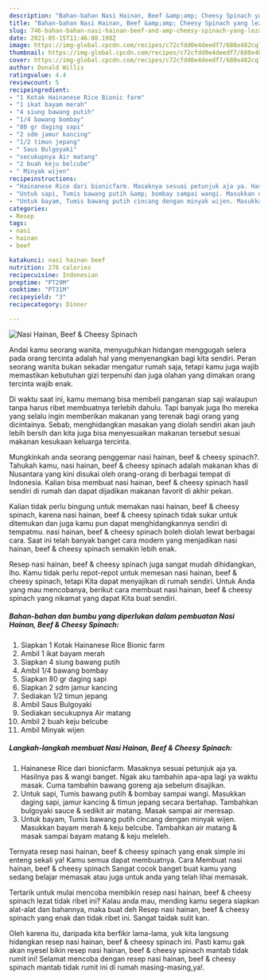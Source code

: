 ```yaml
---
description: "Bahan-bahan Nasi Hainan, Beef &amp;amp; Cheesy Spinach yang lezat Untuk Jualan"
title: "Bahan-bahan Nasi Hainan, Beef &amp;amp; Cheesy Spinach yang lezat Untuk Jualan"
slug: 746-bahan-bahan-nasi-hainan-beef-and-amp-cheesy-spinach-yang-lezat-untuk-jualan
date: 2021-05-15T11:46:08.198Z
image: https://img-global.cpcdn.com/recipes/c72cfdd0e4deedf7/680x482cq70/nasi-hainan-beef-cheesy-spinach-foto-resep-utama.jpg
thumbnail: https://img-global.cpcdn.com/recipes/c72cfdd0e4deedf7/680x482cq70/nasi-hainan-beef-cheesy-spinach-foto-resep-utama.jpg
cover: https://img-global.cpcdn.com/recipes/c72cfdd0e4deedf7/680x482cq70/nasi-hainan-beef-cheesy-spinach-foto-resep-utama.jpg
author: Donald Willis
ratingvalue: 4.4
reviewcount: 5
recipeingredient:
- "1 Kotak Hainanese Rice Bionic farm"
- "1 ikat bayam merah"
- "4 siung bawang putih"
- "1/4 bawang bombay"
- "80 gr daging sapi"
- "2 sdm jamur kancing"
- "1/2 timun jepang"
- " Saus Bulgoyaki"
- "secukupnya Air matang"
- "2 buah keju belcube"
- " Minyak wijen"
recipeinstructions:
- "Hainanese Rice dari bionicfarm. Masaknya sesuai petunjuk aja ya. Hasilnya pas &amp; wangi banget. Ngak aku tambahin apa-apa lagi ya waktu masak. Cuma tambahin bawang goreng aja sebelum disajikan."
- "Untuk sapi, Tumis bawang putih &amp; bombay sampai wangi. Masukkan daging sapi, jamur kancing &amp; timun jepang secara bertahap. Tambahkan bulgoyaki sauce &amp; sedikit air matang. Masak sampai air meresap."
- "Untuk bayam, Tumis bawang putih cincang dengan minyak wijen. Masukkan bayam merah &amp; keju belcube. Tambahkan air matang &amp; masak sampai bayam matang &amp; keju meleleh."
categories:
- Resep
tags:
- nasi
- hainan
- beef

katakunci: nasi hainan beef 
nutrition: 276 calories
recipecuisine: Indonesian
preptime: "PT29M"
cooktime: "PT31M"
recipeyield: "3"
recipecategory: Dinner

---
```



![Nasi Hainan, Beef &amp; Cheesy Spinach](https://img-global.cpcdn.com/recipes/c72cfdd0e4deedf7/680x482cq70/nasi-hainan-beef-cheesy-spinach-foto-resep-utama.jpg)

Andai kamu seorang wanita, menyuguhkan hidangan menggugah selera pada orang tercinta adalah hal yang menyenangkan bagi kita sendiri. Peran seorang  wanita bukan sekadar mengatur rumah saja, tetapi kamu juga wajib memastikan kebutuhan gizi terpenuhi dan juga olahan yang dimakan orang tercinta wajib enak.

Di waktu  saat ini, kamu memang bisa membeli panganan siap saji walaupun tanpa harus ribet membuatnya terlebih dahulu. Tapi banyak juga lho mereka yang selalu ingin memberikan makanan yang terenak bagi orang yang dicintainya. Sebab, menghidangkan masakan yang diolah sendiri akan jauh lebih bersih dan kita juga bisa menyesuaikan makanan tersebut sesuai makanan kesukaan keluarga tercinta. 



Mungkinkah anda seorang penggemar nasi hainan, beef &amp; cheesy spinach?. Tahukah kamu, nasi hainan, beef &amp; cheesy spinach adalah makanan khas di Nusantara yang kini disukai oleh orang-orang di berbagai tempat di Indonesia. Kalian bisa membuat nasi hainan, beef &amp; cheesy spinach hasil sendiri di rumah dan dapat dijadikan makanan favorit di akhir pekan.

Kalian tidak perlu bingung untuk memakan nasi hainan, beef &amp; cheesy spinach, karena nasi hainan, beef &amp; cheesy spinach tidak sukar untuk ditemukan dan juga kamu pun dapat menghidangkannya sendiri di tempatmu. nasi hainan, beef &amp; cheesy spinach boleh diolah lewat berbagai cara. Saat ini telah banyak banget cara modern yang menjadikan nasi hainan, beef &amp; cheesy spinach semakin lebih enak.

Resep nasi hainan, beef &amp; cheesy spinach juga sangat mudah dihidangkan, lho. Kamu tidak perlu repot-repot untuk memesan nasi hainan, beef &amp; cheesy spinach, tetapi Kita dapat menyajikan di rumah sendiri. Untuk Anda yang mau mencobanya, berikut cara membuat nasi hainan, beef &amp; cheesy spinach yang nikamat yang dapat Kita buat sendiri.

<!--inarticleads1-->

##### Bahan-bahan dan bumbu yang diperlukan dalam pembuatan Nasi Hainan, Beef &amp; Cheesy Spinach:

1. Siapkan 1 Kotak Hainanese Rice Bionic farm
1. Ambil 1 ikat bayam merah
1. Siapkan 4 siung bawang putih
1. Ambil 1/4 bawang bombay
1. Siapkan 80 gr daging sapi
1. Siapkan 2 sdm jamur kancing
1. Sediakan 1/2 timun jepang
1. Ambil  Saus Bulgoyaki
1. Sediakan secukupnya Air matang
1. Ambil 2 buah keju belcube
1. Ambil  Minyak wijen




<!--inarticleads2-->

##### Langkah-langkah membuat Nasi Hainan, Beef &amp; Cheesy Spinach:

1. Hainanese Rice dari bionicfarm. Masaknya sesuai petunjuk aja ya. Hasilnya pas &amp; wangi banget. Ngak aku tambahin apa-apa lagi ya waktu masak. Cuma tambahin bawang goreng aja sebelum disajikan.
1. Untuk sapi, Tumis bawang putih &amp; bombay sampai wangi. Masukkan daging sapi, jamur kancing &amp; timun jepang secara bertahap. Tambahkan bulgoyaki sauce &amp; sedikit air matang. Masak sampai air meresap.
1. Untuk bayam, Tumis bawang putih cincang dengan minyak wijen. Masukkan bayam merah &amp; keju belcube. Tambahkan air matang &amp; masak sampai bayam matang &amp; keju meleleh.




Ternyata resep nasi hainan, beef &amp; cheesy spinach yang enak simple ini enteng sekali ya! Kamu semua dapat membuatnya. Cara Membuat nasi hainan, beef &amp; cheesy spinach Sangat cocok banget buat kamu yang sedang belajar memasak atau juga untuk anda yang telah lihai memasak.

Tertarik untuk mulai mencoba membikin resep nasi hainan, beef &amp; cheesy spinach lezat tidak ribet ini? Kalau anda mau, mending kamu segera siapkan alat-alat dan bahannya, maka buat deh Resep nasi hainan, beef &amp; cheesy spinach yang enak dan tidak ribet ini. Sangat taidak sulit kan. 

Oleh karena itu, daripada kita berfikir lama-lama, yuk kita langsung hidangkan resep nasi hainan, beef &amp; cheesy spinach ini. Pasti kamu gak akan nyesel bikin resep nasi hainan, beef &amp; cheesy spinach mantab tidak rumit ini! Selamat mencoba dengan resep nasi hainan, beef &amp; cheesy spinach mantab tidak rumit ini di rumah masing-masing,ya!.

